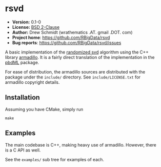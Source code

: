 # rsvd

* **Version:** 0.1-0
* **License:** [BSD 2-Clause](http://opensource.org/licenses/BSD-2-Clause)
* **Author:** Drew Schmidt (wrathematics .AT. gmail .DOT. com)
* **Project home**: https://github.com/RBigData/rsvd
* **Bug reports**: https://github.com/RBigData/rsvd/issues


A basic implementation of the [randomized svd](https://arxiv.org/pdf/0909.4061) algorithm using the C++ library [armadillo](http://arma.sourceforge.net/).  It is a fairly direct translation of the implementation in the [pbdML](https://github.com/RBigData/pbdML) package.

For ease of distribution, the armadillo sources are distributed with the package under the `include/` directory.  See `include/LICENSE.txt` for armadillo copyright details.



## Installation

Assuming you have CMake, simply run

```
make
```



## Examples

The main codebase is C++, making heavy use of armadillo.  However, there is a C API as well.

See the `examples/` sub tree for examples of each.
